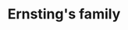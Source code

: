 ---
title: "Ernsting's family"
url: /magdeburg/ernstings-family-ernst-reuter-allee/
shop: Kleidung
---